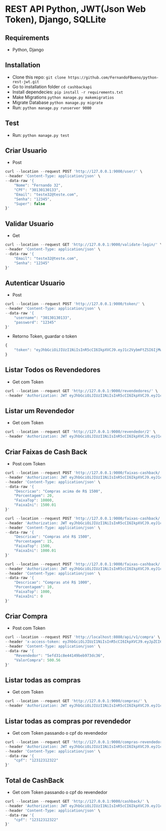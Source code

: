 # REST API Python, JWT(Json Web Token), Django, SQLLite

## Requirements
* Python, Django

## Installation
* Clone this repo: ``` git clone https://github.com/FernandoFBueno/python-rest-jwt.git ```
* Go to installation folder ``` cd cashbackapi ```
* Install dependecies: ``` pip install -r requirements.txt ```
* Make Migrations ``` python manage.py makemigratios ```
* Migrate Database ``` python manage.py migrate ```
* Run: ``` python manage.py runserver 9000 ```

## Test
* Run: ``` python manage.py test ```

## Criar Usuario
* Post 
```js
curl --location --request POST 'http://127.0.0.1:9000/user/' \
--header 'Content-Type: application/json' \
--data-raw '{
    "Nome": "Fernando 32",
    "CPF": "30130130133",
    "Email": "teste32@teste.com",
    "Senha": "12345",
    "Super": false
}'
```

## Validar Usuario
* Get 
```js
curl --location --request GET 'http://127.0.0.1:9000/validate-login/' \
--header 'Content-Type: application/json' \
--data-raw '{
    "Email": "teste32@teste.com",
    "Senha": "12345"
}'
```

## Autenticar Usuario
* Post 
```js
curl --location --request POST 'http://127.0.0.1:9000/token/' \
--header 'Content-Type: application/json' \
--data-raw '{
    "username": "30130130133",
    "password": "12345"
}'
```
* Retorno Token, guardar o token
```js
{
    "token": "eyJhbGciOiJIUzI1NiIsInR5cCI6IkpXVCJ9.eyJ1c2VybmFtZSI6IjMwMTMwMTMwMTMzIiwidXNlcl9pZCI6NCwiZW1haWwiOiJ0ZXN0ZTMyQHRlc3RlLmNvbSIsImV4cCI6MTU5Mzg3MTI1Nn0.4s9Vzh3-L864gjeLFOrK18ObuStizEGsltGP2k_dZSc"
}
```

## Listar Todos os Revendedores
* Get com Token 
```js
curl --location --request GET 'http://127.0.0.1:9000/revendedores/' \
--header 'Authorization: JWT eyJhbGciOiJIUzI1NiIsInR5cCI6IkpXVCJ9.eyJ1c2VybmFtZSI6IjMwMTMwMTMwMTMzIiwidXNlcl9pZCI6NCwiZW1haWwiOiJ0ZXN0ZTMyQHRlc3RlLmNvbSIsImV4cCI6MTU5Mzg3MTI1Nn0.4s9Vzh3-L864gjeLFOrK18ObuStizEGsltGP2k_dZSc'
```

## Listar um Revendedor
* Get com Token 
```js
curl --location --request GET 'http://127.0.0.1:9000/revendedor/2' \
--header 'Authorization: JWT eyJhbGciOiJIUzI1NiIsInR5cCI6IkpXVCJ9.eyJ1c2VybmFtZSI6IjMwMTMwMTMwMTMzIiwidXNlcl9pZCI6NCwiZW1haWwiOiJ0ZXN0ZTMyQHRlc3RlLmNvbSIsImV4cCI6MTU5Mzg3MTU5NH0.M-JaSm0IcwPHan2bp6hoXQJK_bspLhXqwBpezp-PVV8'
```

## Criar Faixas de Cash Back
* Post com Token 
```js
curl --location --request POST 'http://127.0.0.1:9000/faixas-cashback/' \
--header 'Authorization: JWT eyJhbGciOiJIUzI1NiIsInR5cCI6IkpXVCJ9.eyJ1c2VybmFtZSI6IjMwMTMwMTMwMTMzIiwidXNlcl9pZCI6NCwiZW1haWwiOiJ0ZXN0ZTMyQHRlc3RlLmNvbSIsImV4cCI6MTU5Mzg3MTI1Nn0.4s9Vzh3-L864gjeLFOrK18ObuStizEGsltGP2k_dZSc' \
--header 'Content-Type: application/json' \
--data-raw '{
    "Descricao": "Compras acima de R$ 1500",
    "Porcentagem": 20,
    "FaixaTop": 10000,
    "FaixaIni": 1500.01
}'
```

```js
curl --location --request POST 'http://127.0.0.1:9000/faixas-cashback/' \
--header 'Authorization: JWT eyJhbGciOiJIUzI1NiIsInR5cCI6IkpXVCJ9.eyJ1c2VybmFtZSI6IjMwMTMwMTMwMTMzIiwidXNlcl9pZCI6NCwiZW1haWwiOiJ0ZXN0ZTMyQHRlc3RlLmNvbSIsImV4cCI6MTU5Mzg3MTI1Nn0.4s9Vzh3-L864gjeLFOrK18ObuStizEGsltGP2k_dZSc' \
--header 'Content-Type: application/json' \
--data-raw '{
    "Descricao": "Compras até R$ 1500",
    "Porcentagem": 15,
    "FaixaTop": 1500,
    "FaixaIni": 1000.01
}'
```

```js
curl --location --request POST 'http://127.0.0.1:9000/faixas-cashback/' \
--header 'Authorization: JWT eyJhbGciOiJIUzI1NiIsInR5cCI6IkpXVCJ9.eyJ1c2VybmFtZSI6IjMwMTMwMTMwMTMzIiwidXNlcl9pZCI6NCwiZW1haWwiOiJ0ZXN0ZTMyQHRlc3RlLmNvbSIsImV4cCI6MTU5Mzg3MTI1Nn0.4s9Vzh3-L864gjeLFOrK18ObuStizEGsltGP2k_dZSc' \
--header 'Content-Type: application/json' \
--data-raw '{
    "Descricao": "Compras até R$ 1000",
    "Porcentagem": 10,
    "FaixaTop": 1000,
    "FaixaIni": 0
}'
```

## Criar Compra
* Post com Token 
```js
curl --location --request POST 'http://localhost:8080/api/v1/compra' \
--header 'x-access-token: eyJhbGciOiJIUzI1NiIsInR5cCI6IkpXVCJ9.eyJpZCI6IjVlZmY5NGNjMjVkMjA2NWQ5NDA0Y2NlYiIsImlhdCI6MTU5MzgxODEyNywiZXhwIjoxNTkzODIxNzI3fQ.1K8higWtsuIzVCI5iJJeGJejkQtm5HMsCo-X81qgZ7s' \
--header 'Content-Type: application/json' \
--data-raw '{
    "Revendedor": "5efd31c8e44149beb973dc36",
    "ValorCompra": 500.56
}'
```

## Listar todas as compras
* Get com Token 
```js
curl --location --request GET 'http://127.0.0.1:9000/compras/' \
--header 'Authorization: JWT eyJhbGciOiJIUzI1NiIsInR5cCI6IkpXVCJ9.eyJ1c2VybmFtZSI6IjMwMTMwMTMwMTMzIiwidXNlcl9pZCI6NCwiZW1haWwiOiJ0ZXN0ZTMyQHRlc3RlLmNvbSIsImV4cCI6MTU5Mzg3MTI1Nn0.4s9Vzh3-L864gjeLFOrK18ObuStizEGsltGP2k_dZSc'
```

## Listar todas as compras por revendedor
* Get com Token passando o cpf do revendedor
```js
curl --location --request GET 'http://127.0.0.1:9000/compras-revendedor/' \
--header 'Authorization: JWT eyJhbGciOiJIUzI1NiIsInR5cCI6IkpXVCJ9.eyJ1c2VybmFtZSI6IjMwMTMwMTMwMTMzIiwidXNlcl9pZCI6NCwiZW1haWwiOiJ0ZXN0ZTMyQHRlc3RlLmNvbSIsImV4cCI6MTU5Mzg3MTkyOX0.8PaF2Mvdsi7iVC4M0Y02xer09po-vhyZlkkx-nag6OE' \
--header 'Content-Type: application/json' \
--data-raw '{
    "cpf": "12312312322"
}'
```

## Total de CashBack
* Get com Token passando o cpf do revendedor
```js
curl --location --request GET 'http://127.0.0.1:9000/cashback/' \
--header 'Authorization: JWT eyJhbGciOiJIUzI1NiIsInR5cCI6IkpXVCJ9.eyJ1c2VybmFtZSI6IjMwMTMwMTMwMTMzIiwidXNlcl9pZCI6NCwiZW1haWwiOiJ0ZXN0ZTMyQHRlc3RlLmNvbSIsImV4cCI6MTU5Mzg3MjMxOX0.dPJ0bUehKzsAPV1XIxD6GEXuxEY08XNzUlycaRchb24' \
--header 'Content-Type: application/json' \
--data-raw '{
    "cpf": "12312312322"
}'
```


